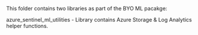 This folder contains two libraries as part of the BYO ML pacakge:

azure_sentinel_ml_utilities - Library contains Azure Storage & Log Analytics helper functions.
